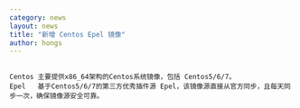 ```yaml
---
category: news
layout: news
title: "新增 Centos Epel 镜像"
author: hongs
---
```


<pre>
<code class="language-ruby" data-lang="ruby" >
Centos 主要提供x86_64架构的Centos系统镜像，包括 Centos5/6/7。
Epel   基于Centos5/6/7的第三方优秀插件源 Epel，该镜像源直接从官方同步，且每天同步一次，确保镜像源安全可靠。
</code>
</pre>